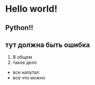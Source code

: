 # Hello world!
## Python!!

## тут должна быть ошибка
1. В общем
2. такое дело
- все напутал
- все что можно